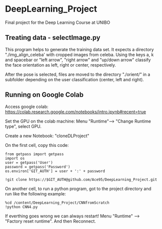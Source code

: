 # DeepLearning_Project
Final project for the Deep Learning Course at UNIBO

## Treating data - selectImage.py
This program helps to generate the training data set.
It expects a directory "./img_align_celeba' with cropped images from celeba.
Using the keys a, k and spacebar or "left arrow", "right arrow" and "up/down arrow" classify the face orientation as left, right or center, respectively. 

After the pose is selected, files are moved to the directory "./orient/" in a subfolder depending on the user classification (center, left and right).

## Running on Google Colab
Access google colab: https://colab.research.google.com/notebooks/intro.ipynb#recent=true

Set the GPU on the colab machine: Menu "Runtime"--> "Change Runtime type", select GPU.

Create a new Notebook: "cloneDLProject"

On the first cell, copy this code:
```
from getpass import getpass
import os
user = getpass('User')
password = getpass('Password')
os.environ['GIT_AUTH'] = user + ':' + password

!git clone https://$GIT_AUTH@github.com/Ace95/DeepLearning_Project.git
```

On another cell, to run a python program, got to the project directory and run like the following example:
```
%cd /content/DeepLearning_Project/CNNfromScratch
!python CNN4.py
```

If everthing goes wrong we can always restart! Menu "Runtime" --> "Factory reset runtime". And then Reconnect.
